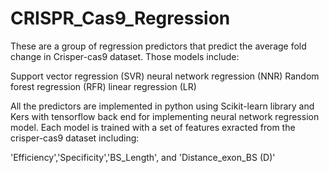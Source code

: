 # CRISPR_Cas9_Regression

These are a group of regression predictors that predict the average fold change in Crisper-cas9 dataset. Those models include:

Support vector regression (SVR)
neural network regression (NNR) 
Random forest regression (RFR)
linear regression (LR)

All the predictors are implemented in python using Scikit-learn library and Kers with tensorflow back end for implementing neural network regression model. Each model is trained
with a set of features exracted from the crisper-cas9 dataset including:

'Efficiency','Specificity','BS_Length', and 'Distance_exon_BS (D)'

